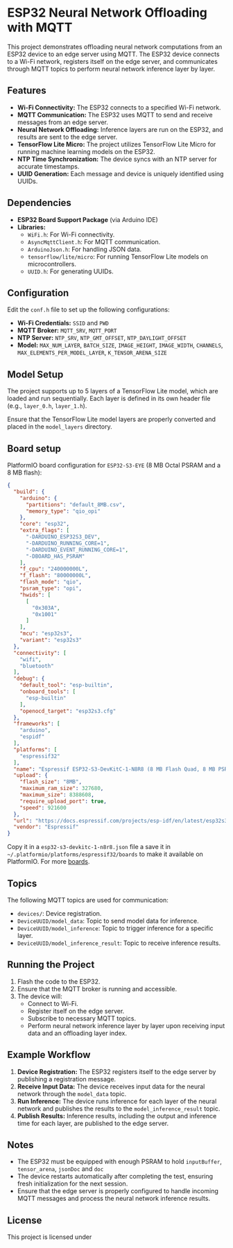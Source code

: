 # ESP32 Neural Network Offloading with MQTT

This project demonstrates offloading neural network computations from an ESP32 device to an edge server using MQTT. The ESP32 device connects to a Wi-Fi network, registers itself on the edge server, and communicates through MQTT topics to perform neural network inference layer by layer.

## Features

- **Wi-Fi Connectivity:** The ESP32 connects to a specified Wi-Fi network.
- **MQTT Communication:** The ESP32 uses MQTT to send and receive messages from an edge server.
- **Neural Network Offloading:** Inference layers are run on the ESP32, and results are sent to the edge server.
- **TensorFlow Lite Micro:** The project utilizes TensorFlow Lite Micro for running machine learning models on the ESP32.
- **NTP Time Synchronization:** The device syncs with an NTP server for accurate timestamps.
- **UUID Generation:** Each message and device is uniquely identified using UUIDs.

## Dependencies

- **ESP32 Board Support Package** (via Arduino IDE)
- **Libraries:**
  - `WiFi.h`: For Wi-Fi connectivity.
  - `AsyncMqttClient.h`: For MQTT communication.
  - `ArduinoJson.h`: For handling JSON data.
  - `tensorflow/lite/micro`: For running TensorFlow Lite models on microcontrollers.
  - `UUID.h`: For generating UUIDs.

## Configuration

Edit the `conf.h` file to set up the following configurations:

- **Wi-Fi Credentials:** `SSID` and `PWD`
- **MQTT Broker:** `MQTT_SRV`, `MQTT_PORT`
- **NTP Server:** `NTP_SRV`, `NTP_GMT_OFFSET`, `NTP_DAYLIGHT_OFFSET`
- **Model:** `MAX_NUM_LAYER`, `BATCH_SIZE`, `IMAGE_HEIGHT`, `IMAGE_WIDTH`, `CHANNELS`, `MAX_ELEMENTS_PER_MODEL_LAYER`, `K_TENSOR_ARENA_SIZE`

## Model Setup

The project supports up to 5 layers of a TensorFlow Lite model, which are loaded and run sequentially. Each layer is defined in its own header file (e.g., `layer_0.h`, `layer_1.h`).

Ensure that the TensorFlow Lite model layers are properly converted and placed in the `model_layers` directory.

## Board setup
PlatformIO board configuration for `ESP32-S3-EYE` (8 MB Octal PSRAM and a 8 MB flash):

```json
{
  "build": {
    "arduino": {
      "partitions": "default_8MB.csv",
      "memory_type": "qio_opi"
    },
    "core": "esp32",
    "extra_flags": [
      "-DARDUINO_ESP32S3_DEV",
      "-DARDUINO_RUNNING_CORE=1",
      "-DARDUINO_EVENT_RUNNING_CORE=1",
      "-DBOARD_HAS_PSRAM"
    ],
    "f_cpu": "240000000L",
    "f_flash": "80000000L",
    "flash_mode": "qio",
    "psram_type": "opi",
    "hwids": [
      [
        "0x303A",
        "0x1001"
      ]
    ],
    "mcu": "esp32s3",
    "variant": "esp32s3"
  },
  "connectivity": [
    "wifi",
    "bluetooth"
  ],
  "debug": {
    "default_tool": "esp-builtin",
    "onboard_tools": [
      "esp-builtin"
    ],
    "openocd_target": "esp32s3.cfg"
  },
  "frameworks": [
    "arduino",
    "espidf"
  ],
  "platforms": [
    "espressif32"
  ],
  "name": "Espressif ESP32-S3-DevKitC-1-N8R8 (8 MB Flash Quad, 8 MB PSRAM Octal)",
  "upload": {
    "flash_size": "8MB",
    "maximum_ram_size": 327680,
    "maximum_size": 8388608,
    "require_upload_port": true,
    "speed": 921600
  },
  "url": "https://docs.espressif.com/projects/esp-idf/en/latest/esp32s3/hw-reference/esp32s3/user-guide-devkitc-1.html",
  "vendor": "Espressif"
}
```

Copy it in a `esp32-s3-devkitc-1-n8r8.json` file a save it in `~/.platformio/platforms/espressif32/boards` to make it available on PlatformIO. For more [boards](https://github.com/sivar2311/platformio_boards.git).

## Topics

The following MQTT topics are used for communication:

- `devices/`: Device registration.
- `DeviceUUID/model_data`: Topic to send model data for inference.
- `DeviceUUID/model_inference`: Topic to trigger inference for a specific layer.
- `DeviceUUID/model_inference_result`: Topic to receive inference results.

## Running the Project

1. Flash the code to the ESP32.
2. Ensure that the MQTT broker is running and accessible.
3. The device will:
   - Connect to Wi-Fi.
   - Register itself on the edge server.
   - Subscribe to necessary MQTT topics.
   - Perform neural network inference layer by layer upon receiving input data and an offloading layer index.

## Example Workflow

1. **Device Registration:** The ESP32 registers itself to the edge server by publishing a registration message.
2. **Receive Input Data:** The device receives input data for the neural network through the `model_data` topic.
3. **Run Inference:** The device runs inference for each layer of the neural network and publishes the results to the `model_inference_result` topic.
4. **Publish Results:** Inference results, including the output and inference time for each layer, are published to the edge server.

## Notes

- The ESP32 must be equipped with enough PSRAM to hold `inputBuffer`, `tensor_arena`, `jsonDoc` and `doc`
- The device restarts automatically after completing the test, ensuring fresh initialization for the next session.
- Ensure that the edge server is properly configured to handle incoming MQTT messages and process the neural network inference results.

## License

This project is licensed under
